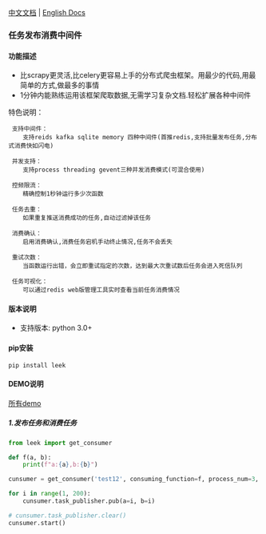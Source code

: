  [中文文档](https://github.com/abo123456789/RedisQueue/blob/master/README.md)  | [English Docs](https://github.com/abo123456789/RedisQueue/blob/master/README_EN.md)  
### 任务发布消费中间件
#### 功能描述
* 比scrapy更灵活,比celery更容易上手的分布式爬虫框架。用最少的代码,用最简单的方式,做最多的事情
* 1分钟内能熟练运用该框架爬取数据,无需学习复杂文档.轻松扩展各种中间件  
             
特色说明： 
 
     支持中间件：
        支持reids kafka sqlite memory 四种中间件(首推redis,支持批量发布任务,分布式消费快如闪电)
        
     并发支持：
        支持process threading gevent三种并发消费模式(可混合使用)
     
     控频限流：
        精确控制1秒钟运行多少次函数
     
     任务去重：
        如果重复推送消费成功的任务,自动过滤掉该任务
     
     消费确认：
        启用消费确认,消费任务宕机手动终止情况,任务不会丢失
     
     重试次数：
        当函数运行出错，会立即重试指定的次数，达到最大次重试数后任务会进入死信队列
     
     任务可视化：
        可以通过redis web版管理工具实时查看当前任务消费情况                  
#### 版本说明
* 支持版本: python 3.0+

#### pip安装
```shell
pip install leek
```

#### DEMO说明
[所有demo](https://github.com/abo123456789/redis-queue-tool/blob/master/redis_queue_tool/test_demo.py)

##### 1.发布任务和消费任务
```python
from leek import get_consumer

def f(a, b):
    print(f"a:{a},b:{b}")

cunsumer = get_consumer('test12', consuming_function=f, process_num=3, ack=True, batch_id='2021042401')

for i in range(1, 200):
    cunsumer.task_publisher.pub(a=i, b=i)

# cunsumer.task_publisher.clear()
cunsumer.start()
```